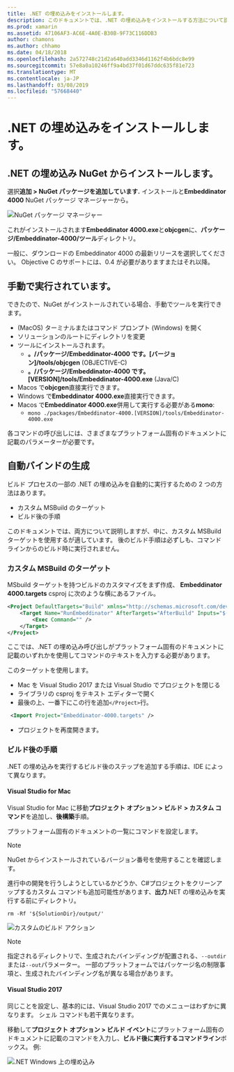 ```yaml
---
title: .NET の埋め込みをインストールします。
description: このドキュメントでは、.NET の埋め込みをインストールする方法について説明します。 一方で、ツールを実行する方法について説明しますバインドを生成する方法、カスタム MSBuild のターゲットとビルド後の必要な手順を使用する方法、自動的にします。
ms.prod: xamarin
ms.assetid: 47106AF3-AC6E-4A0E-B30B-9F73C116DDB3
author: chamons
ms.author: chhamo
ms.date: 04/18/2018
ms.openlocfilehash: 2a572748c21d2a640add3346d1162f4b6bdc8e99
ms.sourcegitcommit: 57e8a0a10246ff9a4bd37f01d67ddc635f81e723
ms.translationtype: MT
ms.contentlocale: ja-JP
ms.lasthandoff: 03/08/2019
ms.locfileid: "57668440"
---
```

# <a name="installing-net-embedding"></a>.NET の埋め込みをインストールします。

## <a name="installing-net-embedding-from-nuget"></a>.NET の埋め込み NuGet からインストールします。

選択**追加 > NuGet パッケージを追加しています.** インストールと**Embeddinator 4000** NuGet パッケージ マネージャーから。

![NuGet パッケージ マネージャー](images/visualstudionuget.png)

これがインストールされます**Embeddinator 4000.exe**と**objcgen**に、**パッケージ/Embeddinator-4000/ツール**ディレクトリ。

一般に、ダウンロードの Embeddinator 4000 の最新リリースを選択してください。 Objective C のサポートには、0.4 が必要がありますまたはそれ以降。

## <a name="running-manually"></a>手動で実行されています。

できたので、NuGet がインストールされている場合、手動でツールを実行できます。

- (MacOS) ターミナルまたはコマンド プロンプト (Windows) を開く
- ソリューションのルートにディレクトリを変更
- ツールにインストールされます。
    - **。/パッケージ/Embeddinator-4000 です。[バージョン]/tools/objcgen** (OBJECTIVE-C)
    - **。/パッケージ/Embeddinator-4000 です。[VERSION]/tools/Embeddinator-4000.exe** (Java/C)
- Macos で**objcgen**直接実行できます。
- Windows で**Embeddinator 4000.exe**直接実行できます。
- Macos で**Embeddinator 4000.exe**併用して実行する必要がある**mono**:
    - `mono ./packages/Embeddinator-4000.[VERSION]/tools/Embeddinator-4000.exe`

各コマンドの呼び出しには、さまざまなプラットフォーム固有のドキュメントに記載のパラメーターが必要です。

## <a name="automatic-binding-generation"></a>自動バインドの生成

ビルド プロセスの一部の .NET の埋め込みを自動的に実行するための 2 つの方法はあります。

- カスタム MSBuild のターゲット
- ビルド後の手順

このドキュメントでは、両方について説明しますが、中に、カスタム MSBuild ターゲットを使用するが適しています。 後のビルド手順は必ずしも、コマンドラインからのビルド時に実行されません。

### <a name="custom-msbuild-targets"></a>カスタム MSBuild のターゲット

MSbuild ターゲットを持つビルドのカスタマイズをまず作成、 **Embeddinator 4000.targets** csproj に次のような横にあるファイル。

```xml
<Project DefaultTargets="Build" xmlns="http://schemas.microsoft.com/developer/msbuild/2003">
    <Target Name="RunEmbeddinator" AfterTargets="AfterBuild" Inputs="$(OutputPath)/$(AssemblyName).dll" Outputs="$(IntermediateOutputPath)/Embeddinator/$(AssemblyName).framework/$(AssemblyName)">
        <Exec Command="" />
    </Target>
</Project>
```

ここでは、.NET の埋め込み呼び出しがプラットフォーム固有のドキュメントに記載のいずれかを使用してコマンドのテキストを入力する必要があります。

このターゲットを使用します。

- Mac を Visual Studio 2017 または Visual Studio でプロジェクトを閉じる
- ライブラリの csproj をテキスト エディターで開く
- 最後の上、一番下にこの行を追加`</Project>`行。

```xml
 <Import Project="Embeddinator-4000.targets" />
```

- プロジェクトを再度開きます。

### <a name="post-build-steps"></a>ビルド後の手順

.NET の埋め込みを実行するビルド後のステップを追加する手順は、IDE によって異なります。

#### <a name="visual-studio-for-mac"></a>Visual Studio for Mac

Visual Studio for Mac に移動**プロジェクト オプション > ビルド > カスタム コマンド**を追加し、**後構築**手順。

プラットフォーム固有のドキュメントの一覧にコマンドを設定します。

> [!NOTE]
> NuGet からインストールされているバージョン番号を使用することを確認します。

進行中の開発を行うしようとしているかどうか、C#プロジェクトをクリーンアップするカスタム コマンドも追加可能性があります、**出力**.NET の埋め込みを実行する前にディレクトリ。

```shell
rm -Rf '${SolutionDir}/output/'
```

![カスタムのビルド アクション](images/visualstudiocustombuild.png)

> [!NOTE]
> 指定されるディレクトリで、生成されたバインディングが配置される、`--outdir`または`--out`パラメーター。 一部のプラットフォームではパッケージ名の制限事項と、生成されたバインディング名が異なる場合があります。

#### <a name="visual-studio-2017"></a>Visual Studio 2017

同じことを設定し、基本的には、Visual Studio 2017 でのメニューはわずかに異なります。 シェル コマンドも若干異なります。

移動して**プロジェクト オプション > ビルド イベント**にプラットフォーム固有のドキュメントに記載のコマンドを入力し、**ビルド後に実行するコマンドライン**ボックス。 例:

![.NET Windows 上の埋め込み](images/visualstudiowindows.png)

